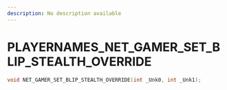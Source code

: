 ```yaml
---
description: No description available 
---
```


# PLAYERNAMES\_NET_GAMER_SET_BLIP_STEALTH_OVERRIDE

```cpp
void NET_GAMER_SET_BLIP_STEALTH_OVERRIDE(int _Unk0, int _Unk1);
```